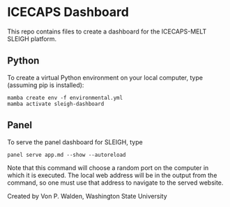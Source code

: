 # ICECAPS Dashboard

This repo contains files to create a dashboard for the ICECAPS-MELT SLEIGH platform.

## Python

To create a virtual Python environment on your local computer, type (assuming pip is installed):

```
mamba create env -f environmental.yml
mamba activate sleigh-dashboard
```

## Panel

To serve the panel dashboard for SLEIGH, type

```
panel serve app.md --show --autoreload
```

Note that this command will choose a random port on the computer in which it is executed. The local web address will be in the output from the command, so one must use that address to navigate to the served website.

Created by Von P. Walden, Washington State University